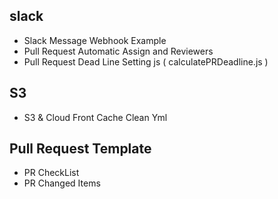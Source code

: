 ## slack
- Slack Message Webhook Example
- Pull Request Automatic Assign and Reviewers
- Pull Request Dead Line Setting js ( calculatePRDeadline.js )

## S3
- S3 & Cloud Front Cache Clean Yml


## Pull Request Template
- PR CheckList
- PR Changed Items
